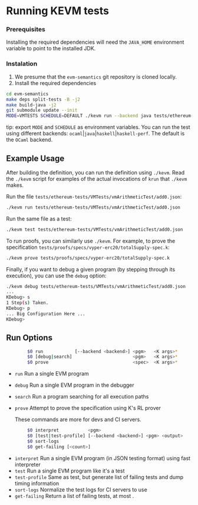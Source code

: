 
# Running KEVM tests

### Prerequisites
Installing the required dependencies will need the `JAVA_HOME` environment variable to point to the installed JDK.

### Instalation
1. We presume that the `evm-semantics` git repository is cloned locally.
2. Install the required dependencies
```sh
cd evm-semantics
make deps split-tests -B -j2
make build-java -j2
git submodule update --init
MODE=VMTESTS SCHEDULE=DEFAULT ./kevm run --backend java tests/ethereum-tests/VMTests/vmArithmeticTest/add0.json
```

tip: export `MODE` and `SCHEDULE` as environment variables.
You can run the test using different backends: `ocaml`|`java`|`haskell`|`haskell-perf`. The default is the `OCaml` backend.


Example Usage
-------------

After building the definition, you can run the definition using `./kevm`.
Read the `./kevm` script for examples of the actual invocations of `krun` that `./kevm` makes.

Run the file `tests/ethereum-tests/VMTests/vmArithmeticTest/add0.json`:

```sh
./kevm run tests/ethereum-tests/VMTests/vmArithmeticTest/add0.json
```

Run the same file as a test:

```sh
./kevm test tests/ethereum-tests/VMTests/vmArithmeticTest/add0.json
```

To run proofs, you can similarly use `./kevm`.
For example, to prove the specification `tests/proofs/specs/vyper-erc20/totalSupply-spec.k`:

```sh
./kevm prove tests/proofs/specs/vyper-erc20/totalSupply-spec.k
```

Finally, if you want to debug a given program (by stepping through its execution), you can use the `debug` option:

```sh
./kevm debug tests/ethereum-tests/VMTests/vmArithmeticTest/add0.json
...
KDebug> s
1 Step(s) Taken.
KDebug> p
... Big Configuration Here ...
KDebug>
```

Run Options
-------------
```sh
        $0 run            [--backend <backend>] <pgm>   <K args>*
        $0 [debug|search]                       <pgm>   <K args>*
        $0 prove                                <spec>  <K args>*
```
-   `run`            Run a single EVM program
-   `debug`          Run a single EVM program in the debugger
-   `search`         Run a program searching for all execution paths
-   `prove`          Attempt to prove the specification using K's RL prover

    These commands are more for devs and CI servers.

```sh
        $0 interpret           <pgm>
        $0 [test|test-profile] [--backend <backend>] <pgm> <output>
        $0 sort-logs
        $0 get-failing [<count>]
```
-   `interpret`      Run a single EVM program (in JSON testing format) using fast interpreter
-   `test`           Run a single EVM program like it's a test
-   `test-profile`   Same as test, but generate list of failing tests and dump timing information
-   `sort-logs`      Normalize the test logs for CI servers to use
-   `get-failing`    Return a list of failing tests, at most <count>.